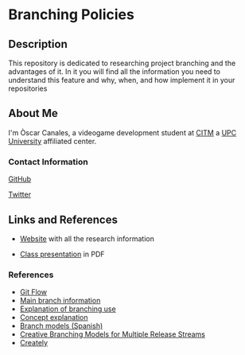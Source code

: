 # Branching Policies

## Description

This repository is dedicated to researching project branching and the advantages of it.
In it you will find all the information you need to understand this feature and why, when, and how implement it in your repositories

## About Me
I'm Òscar Canales, a videogame development student at [CITM](https://www.citm.upc.edu/) a [UPC University](https://www.upc.edu/ca) affiliated center.

### Contact Information
[GitHub](https://github.com/Osvak)

[Twitter](https://twitter.com/CEOscar_)

## Links and References

- [Website](https://osvak.github.io/Branching-Policies/) with all the research information

- [Class presentation]() in PDF

### References

- [Git Flow](https://www.atlassian.com/git/tutorials/comparing-workflows/gitflow-workflow)
- [Main branch information](https://docs.microsoft.com/en-us/azure/devops/repos/git/branch-policies-overview?view=azure-devops)
- [Explanation of branching use](https://git-scm.com/book/en/v2/Git-Branching-Branches-in-a-Nutshell)
- [Concept explanation](https://www.atlassian.com/continuous-delivery/continuous-deployment#:~:text=Continuous%20Deployment%20(CD)%20is%20a,cycle%20has%20evolved%20over%20time.)
- [Branch models (Spanish)](https://www.youtube.com/playlist?list=PLZVwXPbHD1KM5oLAmhz-HHRIMhaOEXku5)
- [Creative Branching Models for Multiple Release Streams](https://www.youtube.com/watch?v=bCU_D7EHqLg&t=1563s)
- [Creately](https://creately.com/)
